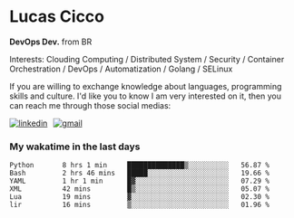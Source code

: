 # Lucas Cicco

**DevOps Dev.** from BR

Interests: Clouding Computing / Distributed System / Security / Container Orchestration / DevOps / Automatization / Golang / SELinux

If you are willing to exchange knowledge about languages, programming skills and culture. I'd like you to know I am very interested on it, then you can reach me through those social medias:

<div style="display: flex; align-items: center; gap: 10px;">
  <a href="https://www.linkedin.com/in/lucas-vitor-de-cicco" target="_blank">
    <img
      src="https://img.shields.io/badge/-LinkedIn-%230077B5?style=for-the-badge&logo=linkedin&logoColor=white"
      alt="linkedin"
      target="_blank" 
    />
  </a>
  <a href="mailto:lucasvitorx1@gmail.com">
      <img
        src="https://img.shields.io/badge/-Gmail-%23333?style=for-the-badge&logo=gmail&logoColor=white"
        alt="gmail"
        target="_blank"
      />
  </a>
</div>

### My wakatime in the last days

<!--START_SECTION:waka-->

```text
Python       8 hrs 1 min     ██████████████▒░░░░░░░░░░   56.87 %
Bash         2 hrs 46 mins   █████░░░░░░░░░░░░░░░░░░░░   19.66 %
YAML         1 hr 1 min      █▓░░░░░░░░░░░░░░░░░░░░░░░   07.29 %
XML          42 mins         █▒░░░░░░░░░░░░░░░░░░░░░░░   05.07 %
Lua          19 mins         ▓░░░░░░░░░░░░░░░░░░░░░░░░   02.30 %
lir          16 mins         ▒░░░░░░░░░░░░░░░░░░░░░░░░   01.96 %
```

<!--END_SECTION:waka-->
